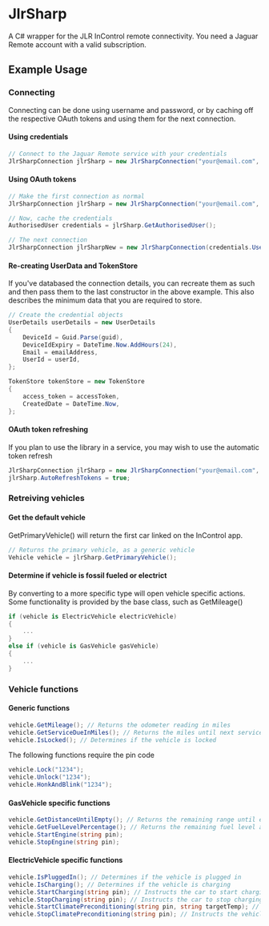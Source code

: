 # JlrSharp
A C# wrapper for the JLR InControl remote connectivity. You need a Jaguar Remote account with a valid subscription.

## Example Usage

### Connecting
Connecting can be done using username and password, or by caching off the respective OAuth tokens and using them for the next connection.

#### Using credentials
```csharp
// Connect to the Jaguar Remote service with your credentials
JlrSharpConnection jlrSharp = new JlrSharpConnection("your@email.com", "your_password");
```
#### Using OAuth tokens
```csharp
// Make the first connection as normal
JlrSharpConnection jlrSharp = new JlrSharpConnection("your@email.com", "your_password");

// Now, cache the credentials
AuthorisedUser credentials = jlrSharp.GetAuthorisedUser();

// The next connection
JlrSharpConnection jlrSharpNew = new JlrSharpConnection(credentials.UserInfo, credentials.TokenData);
```

#### Re-creating UserData and TokenStore
If you've databased the connection details, you can recreate them as such and then pass them to the last constructor in the above example.
This also describes the minimum data that you are required to store.
```csharp
// Create the credential objects
UserDetails userDetails = new UserDetails
{
	DeviceId = Guid.Parse(guid),
	DeviceIdExpiry = DateTime.Now.AddHours(24),
	Email = emailAddress,
	UserId = userId,
};

TokenStore tokenStore = new TokenStore
{
	access_token = accessToken,
	CreatedDate = DateTime.Now,
};
```

#### OAuth token refreshing
If you plan to use the library in a service, you may wish to use the automatic token refresh
```csharp
JlrSharpConnection jlrSharp = new JlrSharpConnection("your@email.com", "your_password");
jlrSharp.AutoRefreshTokens = true;
```

### Retreiving vehicles

#### Get the default vehicle
GetPrimaryVehicle() will return the first car linked on the InControl app.
```csharp
// Returns the primary vehicle, as a generic vehicle
Vehicle vehicle = jlrSharp.GetPrimaryVehicle();
```

#### Determine if vehicle is fossil fueled or electrict
By converting to a more specific type will open vehicle specific actions. Some functionality is provided by the base class, such as GetMileage()
```csharp
if (vehicle is ElectricVehicle electricVehicle)
{
	...
}
else if (vehicle is GasVehicle gasVehicle)
{
	...
}
```

### Vehicle functions

#### Generic functions
```csharp
vehicle.GetMileage(); // Returns the odometer reading in miles
vehicle.GetServiceDueInMiles(); // Returns the miles until next service
vehicle.IsLocked(); // Determines if the vehicle is locked
```
The following functions require the pin code
```csharp
vehicle.Lock("1234");
vehicle.Unlock("1234");
vehicle.HonkAndBlink("1234");
```

#### GasVehicle specific functions
```csharp
vehicle.GetDistanceUntilEmpty(); // Returns the remaining range until empty
vehicle.GetFuelLevelPercentage(); // Returns the remaining fuel level as a percentage
vehicle.StartEngine(string pin);
vehicle.StopEngine(string pin);
```

#### ElectricVehicle specific functions
```csharp
vehicle.IsPluggedIn(); // Determines if the vehicle is plugged in
vehicle.IsCharging(); // Determines if the vehicle is charging
vehicle.StartCharging(string pin); // Instructs the car to start charging
vehicle.StopCharging(string pin); // Instructs the car to stop charging
vehicle.StartClimatePreconditioning(string pin, string targetTemp); // Instructs the vehicle to start pre-conditioning the vehicle
vehicle.StopClimatePreconditioning(string pin); // Instructs the vehicle to start pre-conditioning the vehicle
```
